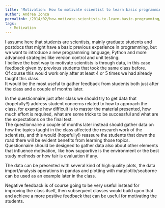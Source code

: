 ```yaml
---
title: 'Motivation: How to motivate scientist to learn basic programming'
author: Andrea Zonca
permalink: /2014/02/how-motivate-scientists-to-learn-basic-programming/
tags:
  - Motivation
---
```

I assume here that students are scientists, mainly graduate students and postdocs that might have a basic previous experience in programming, but we want to introduce a new programming language, Python and more advanced strategies like version control and unit testing.  
I believe the best way to motivate scientists is through data, in this case feedback given by previous students that took the same class before.  
Of course this would work only after at least 4 or 5 times we had already taught this class.  
It would be the most useful to gather feedback from students both just after the class and a couple of months later.

In the questionnaire just after class we should try to get data that (hopefully!!) address student concerns related to how to approach the class, for example how difficult is to master the material presented, how much effort is required, what are some tricks to be successful and what are the expectations on the final test.  
The questionnaire a couple of months later instead should gather data on how the topics taught in the class affected the research work of the scientists, and this would (hopefully!) reassure the students that down the road there will be evident benefits from learning those topics.  
Questionnaire should be designed to gather data also about other elements that influence motivation, like how supportive is the environment or the best study methods or how fair is evaluation if any.

The data can be presented with several kind of high quality plots, the data import/analysis operations in pandas and plotting with matplotlib/seaborne can be used as an example later in the class.

Negative feedback is of course going to be very useful instead for improving the class itself, then subsequent classes would build upon that and achieve a more positive feedback that can be useful for motivating the students.
